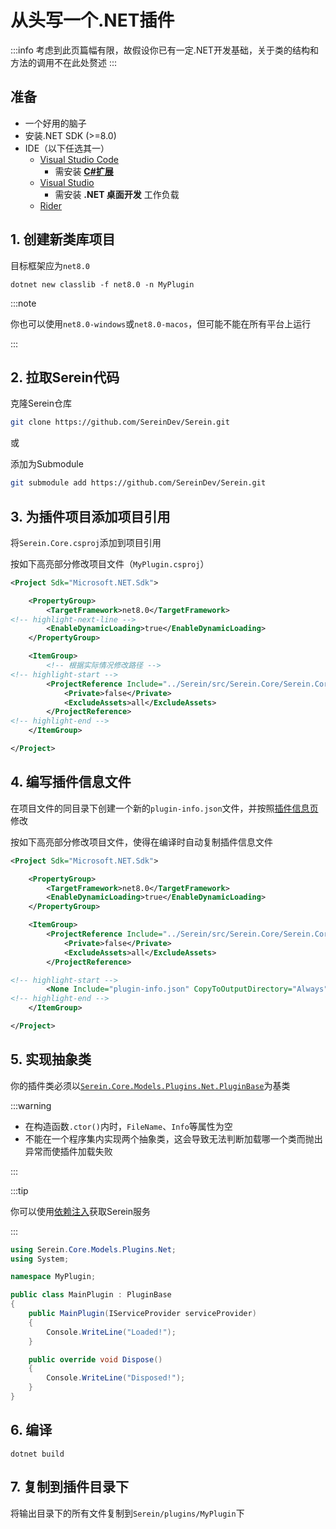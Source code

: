 # 从头写一个.NET插件

:::info
考虑到此页篇幅有限，故假设你已有一定.NET开发基础，关于类的结构和方法的调用不在此处赘述
:::

## 准备

- 一个好用的脑子
- 安装.NET SDK (>=8.0)
- IDE（以下任选其一）
  - [Visual Studio Code](https://code.visualstudio.com/download)
    - 需安装 [**C#扩展**](https://marketplace.visualstudio.com/items?itemName=ms-dotnettools.csharp)
  - [Visual Studio](https://visualstudio.microsoft.com/downloads/)
    - 需安装 **.NET 桌面开发** 工作负载
  - [Rider](https://www.jetbrains.com/zh-cn/rider/)

## 1. 创建新类库项目

目标框架应为`net8.0`

```batch
dotnet new classlib -f net8.0 -n MyPlugin
```

:::note

你也可以使用`net8.0-windows`或`net8.0-macos`，但可能不能在所有平台上运行

:::

## 2. 拉取Serein代码

克隆Serein仓库

```sh
git clone https://github.com/SereinDev/Serein.git
```

或

添加为Submodule

```sh
git submodule add https://github.com/SereinDev/Serein.git
```

## 3. 为插件项目添加项目引用

将`Serein.Core.csproj`添加到项目引用

按如下高亮部分修改项目文件（`MyPlugin.csproj`）

```xml
<Project Sdk="Microsoft.NET.Sdk">

    <PropertyGroup>
        <TargetFramework>net8.0</TargetFramework>
<!-- highlight-next-line -->
        <EnableDynamicLoading>true</EnableDynamicLoading>
    </PropertyGroup>

    <ItemGroup>
        <!-- 根据实际情况修改路径 -->
<!-- highlight-start -->
        <ProjectReference Include="../Serein/src/Serein.Core/Serein.Core.csproj">
            <Private>false</Private>
            <ExcludeAssets>all</ExcludeAssets>
        </ProjectReference>
<!-- highlight-end -->
    </ItemGroup>

</Project>
```

## 4. 编写插件信息文件

在项目文件的同目录下创建一个新的`plugin-info.json`文件，并按照[插件信息页](../../development/plugins/plugin_info)修改

按如下高亮部分修改项目文件，使得在编译时自动复制插件信息文件

```xml
<Project Sdk="Microsoft.NET.Sdk">

    <PropertyGroup>
        <TargetFramework>net8.0</TargetFramework>
        <EnableDynamicLoading>true</EnableDynamicLoading>
    </PropertyGroup>

    <ItemGroup>
        <ProjectReference Include="../Serein/src/Serein.Core/Serein.Core.csproj">
            <Private>false</Private>
            <ExcludeAssets>all</ExcludeAssets>
        </ProjectReference>

<!-- highlight-start -->
        <None Include="plugin-info.json" CopyToOutputDirectory="Always" />
<!-- highlight-end -->
    </ItemGroup>

</Project>
```

## 5. 实现抽象类

你的插件类必须以[`Serein.Core.Models.Plugins.Net.PluginBase`](https://github.com/SereinDev/Serein/blob/main/src/Serein.Core/Models/Plugins/Net/PluginBase.cs)为基类

:::warning

- 在构造函数`.ctor()`内时，`FileName`、`Info`等属性为空
- 不能在一个程序集内实现两个抽象类，这会导致无法判断加载哪一个类而抛出异常而使插件加载失败

:::

:::tip

你可以使用[依赖注入](../../development/plugins/net/injection)获取Serein服务

:::

```cs title="MainPlugin.cs"
using Serein.Core.Models.Plugins.Net;
using System;

namespace MyPlugin;

public class MainPlugin : PluginBase
{
    public MainPlugin(IServiceProvider serviceProvider)
    {
        Console.WriteLine("Loaded!");
    }

    public override void Dispose()
    {
        Console.WriteLine("Disposed!");
    }
}
```

## 6. 编译

```batch
dotnet build
```

## 7. 复制到插件目录下

将输出目录下的所有文件复制到`Serein/plugins/MyPlugin`下
